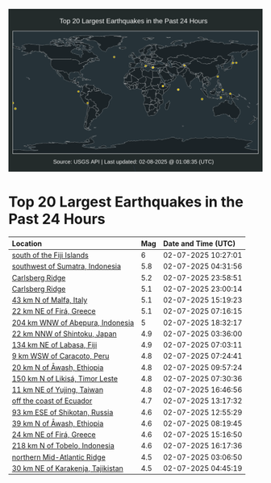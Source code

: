 ![Map](./map.png)

# Top 20 Largest Earthquakes in the Past 24 Hours

| Location | Mag | Date and Time (UTC) |
|:---|:---|:---|
| [south of the Fiji Islands](https://earthquake.usgs.gov/earthquakes/eventpage/us7000pc2p) | 6 | 02-07-2025 10:27:01 |
| [southwest of Sumatra, Indonesia](https://earthquake.usgs.gov/earthquakes/eventpage/us7000pc0e) | 5.8 | 02-07-2025 04:31:56 |
| [Carlsberg Ridge](https://earthquake.usgs.gov/earthquakes/eventpage/us7000pc83) | 5.2 | 02-07-2025 23:58:51 |
| [Carlsberg Ridge](https://earthquake.usgs.gov/earthquakes/eventpage/us7000pc7i) | 5.1 | 02-07-2025 23:00:14 |
| [43 km N of Malfa, Italy](https://earthquake.usgs.gov/earthquakes/eventpage/us7000pc4p) | 5.1 | 02-07-2025 15:19:23 |
| [22 km NE of Firá, Greece](https://earthquake.usgs.gov/earthquakes/eventpage/us7000pc23) | 5.1 | 02-07-2025 07:16:15 |
| [204 km WNW of Abepura, Indonesia](https://earthquake.usgs.gov/earthquakes/eventpage/us7000pc6g) | 5 | 02-07-2025 18:32:17 |
| [22 km NNW of Shintoku, Japan](https://earthquake.usgs.gov/earthquakes/eventpage/us7000pc06) | 4.9 | 02-07-2025 03:36:00 |
| [134 km NE of Labasa, Fiji](https://earthquake.usgs.gov/earthquakes/eventpage/us7000pc21) | 4.9 | 02-07-2025 07:03:11 |
| [9 km WSW of Caracoto, Peru](https://earthquake.usgs.gov/earthquakes/eventpage/us7000pc27) | 4.8 | 02-07-2025 07:24:41 |
| [20 km N of Āwash, Ethiopia](https://earthquake.usgs.gov/earthquakes/eventpage/us7000pc2k) | 4.8 | 02-07-2025 09:57:24 |
| [150 km N of Likisá, Timor Leste](https://earthquake.usgs.gov/earthquakes/eventpage/us7000pc28) | 4.8 | 02-07-2025 07:30:36 |
| [11 km NE of Yujing, Taiwan](https://earthquake.usgs.gov/earthquakes/eventpage/us7000pc54) | 4.8 | 02-07-2025 16:46:56 |
| [off the coast of Ecuador](https://earthquake.usgs.gov/earthquakes/eventpage/us7000pc38) | 4.7 | 02-07-2025 13:17:32 |
| [93 km ESE of Shikotan, Russia](https://earthquake.usgs.gov/earthquakes/eventpage/us7000pc36) | 4.6 | 02-07-2025 12:55:29 |
| [39 km N of Āwash, Ethiopia](https://earthquake.usgs.gov/earthquakes/eventpage/us7000pc2b) | 4.6 | 02-07-2025 08:19:45 |
| [24 km NE of Firá, Greece](https://earthquake.usgs.gov/earthquakes/eventpage/us7000pc4s) | 4.6 | 02-07-2025 15:16:50 |
| [218 km N of Tobelo, Indonesia](https://earthquake.usgs.gov/earthquakes/eventpage/us7000pc51) | 4.6 | 02-07-2025 16:17:36 |
| [northern Mid-Atlantic Ridge](https://earthquake.usgs.gov/earthquakes/eventpage/us7000pc01) | 4.5 | 02-07-2025 03:06:50 |
| [30 km NE of Karakenja, Tajikistan](https://earthquake.usgs.gov/earthquakes/eventpage/us7000pc0f) | 4.5 | 02-07-2025 04:45:19 |
